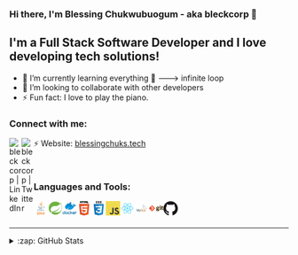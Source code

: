 ### Hi there, I'm Blessing Chukwubuogum - aka bleckcorp 👋

## I'm a Full Stack Software Developer and I love developing tech solutions!

- 🌱 I’m currently learning everything 🤣 ---> infinite loop
- 👯 I’m looking to collaborate with other developers
- ⚡ Fun fact: I love to play the piano.

### Connect with me:

[<img align="left" alt="bleckcorp | LinkedIn" width="22px" src="https://raw.githubusercontent.com/peterthehan/peterthehan/master/assets/linkedin.svg" />][linkedin]
[<img align="left" alt="bleckcorp | Twitter" width="22px" src="https://raw.githubusercontent.com/peterthehan/peterthehan/master/assets/twitter.svg" />][twitter]
⚡ Website: <a href="https://blessingchuks.tech">blessingchuks.tech</a>

<br />

### Languages and Tools:
<img align="left" alt="Java" width="26px" src="https://raw.githubusercontent.com/github/explore/master/topics/java/java.png" />
<img align="left" alt="Spring" width="26px" src="https://raw.githubusercontent.com/github/explore/master/topics/spring-boot/spring-boot.png" />
<img align="left" alt="Docker" width="26px" src="https://raw.githubusercontent.com/github/explore/master/topics/docker/docker.png" />
<img align="left" alt="HTML5" width="26px" src="https://raw.githubusercontent.com/github/explore/master/topics/html/html.png" />
<img align="left" alt="CSS3" width="26px" src="https://raw.githubusercontent.com/github/explore/master/topics/css/css.png" />
<img align="left" alt="JavaScript" width="26px" src="https://raw.githubusercontent.com/github/explore/master/topics/javascript/javascript.png" />
<img align="left" alt="React" width="26px" src="https://raw.githubusercontent.com/github/explore/master/topics/react/react.png" />
<img align="left" alt="MySQL" width="26px" src="https://raw.githubusercontent.com/github/explore/master/topics/mysql/mysql.png" />
<img align="left" alt="Git" width="26px" src="https://raw.githubusercontent.com/github/explore/master/topics/git/git.png" />
<img align="left" alt="GitHub" width="26px" src="https://raw.githubusercontent.com/github/explore/master/topics/github/github.png" />

<br />
<br />

---

<details>
  <summary>:zap: GitHub Stats</summary>

  <img align="left" alt="bleckcorp's GitHub Stats" src="https://github-readme-stats.vercel.app/api?username=bleckcorp&show_icons=true&hide_border=true" />

</details>

[linkedin]: https://www.linkedin.com/in/bleckcorp/
[twitter]: https://twitter.com/bleckcorp
[instagram]: https://www.instagram.com/bleckcorp/



